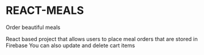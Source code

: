 # REACT-MEALS
Order beautiful meals

React based project that allows users to place meal orders that are stored in Firebase
You can also update and delete cart items

